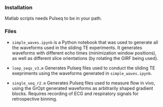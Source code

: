 ### Installation

Matlab scripts needs Pulseq to be in your path.




### Files

- `simple_waves.ipynb` is a Python notebook that was used to generate all the waveforms used in the sliding TE experiments.  It generates waveforms with different echo times (minimization window positions), as well as different slice orientations (by rotating the GIRF being used).  

- `loop_seqs_v3.m` Generates Pulseq files used to conduct the sliding TE exepriments using the waveforms generated in `simple_waves.ipynb`.

- `single_seq_r2.m` Generates Pulseq files used to measure flow in vivo, using the GrOpt generated waveforms as arbitrarily shaped gradient blocks.  Requires recording of ECG and respiratory signals for retrospective binning.